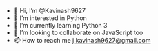 - 👋 Hi, I’m @Kavinash9627
- 👀 I’m interested in Python
- 🌱 I’m currently learning Python 3
- 💞️ I’m looking to collaborate on JavaScript too
- 📫 How to reach me <j.kavinash9627@gmail.com>

<!---
Kavinash9627/Kavinash9627 is a ✨ special ✨ repository because its `README.md` (this file) appears on your GitHub profile.
You can click the Preview link to take a look at your changes.
--->
